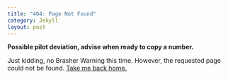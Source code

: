```yaml
---
title: "404: Page Not Found"
category: Jekyll
layout: post
---
```


**Possible pilot deviation, advise when ready to copy a number.**

Just kidding, no Brasher Warning this time. However, the requested page could not be found. [Take me back home.](/)
